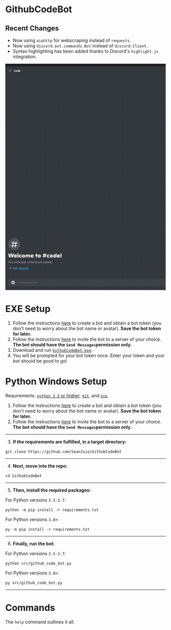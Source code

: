 # GithubCodeBot
Recent Changes
---
- Now using `aiohttp` for webscraping instead of `requests`.
- Now using `discord.ext.commands.Bot` instead of `discord.Client`.
- Syntax highlighting has been added thanks to Discord's `highlight.js` integration.

![demo](https://github.com/SeanJxie/DiscordCodeBot/blob/main/bot_demo.gif)

# EXE Setup
1) Follow the instructions [here](https://discordpy.readthedocs.io/en/latest/discord.html#creating-a-bot-account) to create a bot and obtain a bot token (you don't need to worry about the bot name or avatar). **Save the bot token for later.**
2) Follow the instructions [here](https://discordpy.readthedocs.io/en/latest/discord.html#inviting-your-bot) to invite the bot to a server of your choice. **The bot should have the `Send Messages`permission only.**
3) Download and run [`GithubCodeBot.exe`](https://github.com/SeanJxie/DiscordCodeBot/blob/main/GithubCodeBot.exe?raw=true). 
4) You will be prompted for your bot token once. Enter your token and your bot should be good to go!

# Python Windows Setup
Requirements: [`python 3.5` or higher](https://www.python.org/downloads/), [`git`](https://git-scm.com/book/en/v2/Getting-Started-Installing-Git), and [`pip`](https://pip.pypa.io/en/stable/installing/).
1) Follow the instructions [here](https://discordpy.readthedocs.io/en/latest/discord.html#creating-a-bot-account) to create a bot and obtain a bot token (you don't need to worry about the bot name or avatar). **Save the bot token for later.**
2) Follow the instructions [here](https://discordpy.readthedocs.io/en/latest/discord.html#inviting-your-bot) to invite the bot to a server of your choice. **The bot should have the `Send Messages`permission only.**
---
3. **If the requirements are fulfilled, in a target directory:**
```
git clone https://github.com/SeanJxie/GithubCodeBot
```
---
4. **Next, move into the repo:**
```
cd GithubCodeBot
```
---
5. **Then, install the required packages:**

For Python versions `3.5-3.7`:
```
python -m pip install -r requirements.txt
```
For Python versions `3.8+`:
```
py -m pip install -r requirements.txt
```
---
6. **Finally, run the bot:**

For Python versions `3.5-3.7`:
```
python src/github_code_bot.py
```
For Python versions `3.8+`:
```
py src/github_code_bot.py
```
---

# Commands
The `help` command outlines it all.

